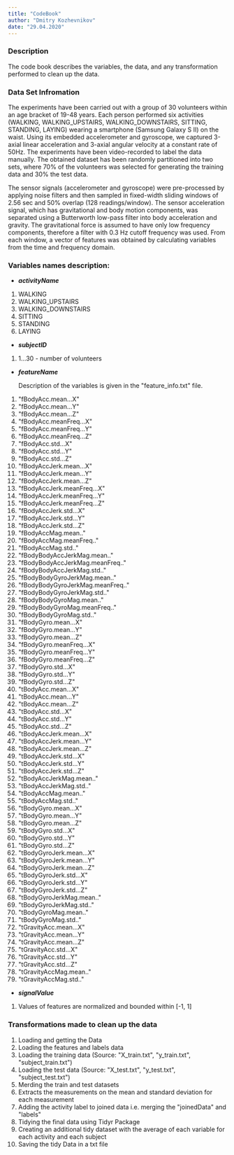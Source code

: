 ```yaml
---
title: "CodeBook"
author: "Dmitry Kozhevnikov"
date: "29.04.2020"
---
```


### Description
The code book describes the variables, the data, and any transformation performed to clean up the data.


### Data Set Infromation
The experiments have been carried out with a group of 30 volunteers within an age bracket of 19-48 years. Each person performed six activities (WALKING, WALKING_UPSTAIRS, WALKING_DOWNSTAIRS, SITTING, STANDING, LAYING) wearing a smartphone (Samsung Galaxy S II) on the waist. Using its embedded accelerometer and gyroscope, we captured 3-axial linear acceleration and 3-axial angular velocity at a constant rate of 50Hz. The experiments have been video-recorded to label the data manually. The obtained dataset has been randomly partitioned into two sets, where 70% of the volunteers was selected for generating the training data and 30% the test data.

The sensor signals (accelerometer and gyroscope) were pre-processed by applying noise filters and then sampled in fixed-width sliding windows of 2.56 sec and 50% overlap (128 readings/window). The sensor acceleration signal, which has gravitational and body motion components, was separated using a Butterworth low-pass filter into body acceleration and gravity. The gravitational force is assumed to have only low frequency components, therefore a filter with 0.3 Hz cutoff frequency was used. From each window, a vector of features was obtained by calculating variables from the time and frequency domain.

### Variables names description:

* __*activityName*__ 

1. WALKING
2. WALKING_UPSTAIRS
3. WALKING_DOWNSTAIRS
4. SITTING
5. STANDING
6. LAYING

* __*subjectID*__

1. 1...30 - number of volunteers


* __*featureName*__

   Description of the variables is given in the "feature_info.txt" file.

1. "fBodyAcc.mean...X"
2.  "fBodyAcc.mean...Y"
3. "fBodyAcc.mean...Z"
4. "fBodyAcc.meanFreq...X"
5. "fBodyAcc.meanFreq...Y"
6. "fBodyAcc.meanFreq...Z"
7. "fBodyAcc.std...X"
8. "fBodyAcc.std...Y"
9. "fBodyAcc.std...Z"
10. "fBodyAccJerk.mean...X"
11. "fBodyAccJerk.mean...Y"
12. "fBodyAccJerk.mean...Z"
13. "fBodyAccJerk.meanFreq...X"
14. "fBodyAccJerk.meanFreq...Y"
15. "fBodyAccJerk.meanFreq...Z"
16. "fBodyAccJerk.std...X"
17. "fBodyAccJerk.std...Y"
18. "fBodyAccJerk.std...Z"
19. "fBodyAccMag.mean.."
20. "fBodyAccMag.meanFreq.."
21. "fBodyAccMag.std.."
22. "fBodyBodyAccJerkMag.mean.."
23. "fBodyBodyAccJerkMag.meanFreq.."
24. "fBodyBodyAccJerkMag.std.."
25. "fBodyBodyGyroJerkMag.mean.."
26. "fBodyBodyGyroJerkMag.meanFreq.."
27. "fBodyBodyGyroJerkMag.std.."
28. "fBodyBodyGyroMag.mean.."
29. "fBodyBodyGyroMag.meanFreq.."
30. "fBodyBodyGyroMag.std.."
31. "fBodyGyro.mean...X"
32. "fBodyGyro.mean...Y"
33. "fBodyGyro.mean...Z"
34. "fBodyGyro.meanFreq...X"
35. "fBodyGyro.meanFreq...Y"
36. "fBodyGyro.meanFreq...Z"
37. "fBodyGyro.std...X"
38. "fBodyGyro.std...Y"
39. "fBodyGyro.std...Z"
40. "tBodyAcc.mean...X"
41. "tBodyAcc.mean...Y"
42. "tBodyAcc.mean...Z"
43. "tBodyAcc.std...X"
44. "tBodyAcc.std...Y"
45. "tBodyAcc.std...Z"
46. "tBodyAccJerk.mean...X"
47. "tBodyAccJerk.mean...Y"
48. "tBodyAccJerk.mean...Z"
49. "tBodyAccJerk.std...X"
50. "tBodyAccJerk.std...Y"
51. "tBodyAccJerk.std...Z"
52. "tBodyAccJerkMag.mean.."
53. "tBodyAccJerkMag.std.."
54. "tBodyAccMag.mean.."
55. "tBodyAccMag.std.."
56. "tBodyGyro.mean...X"
57. "tBodyGyro.mean...Y"
58. "tBodyGyro.mean...Z"
59. "tBodyGyro.std...X"
60. "tBodyGyro.std...Y"
61. "tBodyGyro.std...Z"
62. "tBodyGyroJerk.mean...X"
63. "tBodyGyroJerk.mean...Y"
64. "tBodyGyroJerk.mean...Z"
65. "tBodyGyroJerk.std...X"
66. "tBodyGyroJerk.std...Y"
67. "tBodyGyroJerk.std...Z"
68. "tBodyGyroJerkMag.mean.."
69. "tBodyGyroJerkMag.std.."
70. "tBodyGyroMag.mean.."
71. "tBodyGyroMag.std.."
72. "tGravityAcc.mean...X"
73. "tGravityAcc.mean...Y"
74. "tGravityAcc.mean...Z"
75. "tGravityAcc.std...X"
76. "tGravityAcc.std...Y"
77. "tGravityAcc.std...Z"
78. "tGravityAccMag.mean.."
79. "tGravityAccMag.std.."

* __*signalValue*__

1. Values of features are normalized and bounded within [-1, 1]

### Transformations made to clean up the data

1. Loading and getting the Data
2. Loading the features and labels data
3. Loading the training data (Source: "X_train.txt", "y_train.txt", "subject_train.txt")
4. Loading the test data (Source: "X_test.txt", "y_test.txt", "subject_test.txt")
5. Merding the train and test datasets
6. Extracts the measurements on the mean and standard deviation for each measurement
7. Adding the activity label to joined data i.e. merging the "joinedData" and "labels"
8. Tidying the final data using Tidyr Package
9. Creating an additional tidy dataset with the average of each variable for each activity and each subject
10. Saving the tidy Data in a txt file